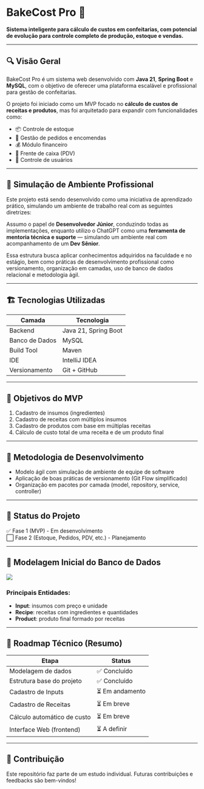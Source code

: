 # BakeCost Pro 🍰

**Sistema inteligente para cálculo de custos em confeitarias, com potencial de evolução para controle completo de produção, estoque e vendas.**

---

## 🔍 Visão Geral

BakeCost Pro é um sistema web desenvolvido com **Java 21**, **Spring Boot** e **MySQL**, com o objetivo de oferecer uma plataforma escalável e profissional para gestão de confeitarias.

O projeto foi iniciado como um MVP focado no **cálculo de custos de receitas e produtos**, mas foi arquitetado para expandir com funcionalidades como:

- 📦 Controle de estoque
- 🧾 Gestão de pedidos e encomendas
- 💰 Módulo financeiro
- 🛒 Frente de caixa (PDV)
- 👥 Controle de usuários

---
## 💼 Simulação de Ambiente Profissional

Este projeto está sendo desenvolvido como uma iniciativa de aprendizado prático, simulando um ambiente de trabalho real com as seguintes diretrizes:

Assumo o papel de **Desenvolvedor Júnior**, conduzindo todas as implementações, enquanto utilizo o ChatGPT como uma **ferramenta de mentoria técnica e suporte** — simulando um ambiente real com acompanhamento de um **Dev Sênior**.

Essa estrutura busca aplicar conhecimentos adquiridos na faculdade e no estágio, bem como práticas de desenvolvimento profissional como versionamento, organização em camadas, uso de banco de dados relacional e metodologia ágil.

---

## 🏗️ Tecnologias Utilizadas

| Camada        | Tecnologia           |
|---------------|----------------------|
| Backend       | Java 21, Spring Boot |
| Banco de Dados| MySQL                |
| Build Tool    | Maven                |
| IDE           | IntelliJ IDEA        |
| Versionamento | Git + GitHub         |

---

## 🎯 Objetivos do MVP

1. Cadastro de insumos (ingredientes)
2. Cadastro de receitas com múltiplos insumos
3. Cadastro de produtos com base em múltiplas receitas
4. Cálculo de custo total de uma receita e de um produto final

---

## 🔄 Metodologia de Desenvolvimento

- Modelo ágil com simulação de ambiente de equipe de software
- Aplicação de boas práticas de versionamento (Git Flow simplificado)
- Organização em pacotes por camada (model, repository, service, controller)

---

## 🚧 Status do Projeto

✅ Fase 1 (MVP) - Em desenvolvimento  
⬜ Fase 2 (Estoque, Pedidos, PDV, etc.) - Planejamento

---

## 🧠 Modelagem Inicial do Banco de Dados

![](docs/bd-diagram.png) <!-- opcional, se for adicionar imagem depois -->

### Principais Entidades:

- **Input**: insumos com preço e unidade
- **Recipe**: receitas com ingredientes e quantidades
- **Product**: produto final formado por receitas

---

## 🧭 Roadmap Técnico (Resumo)

| Etapa           | Status     |
|------------------|------------|
| Modelagem de dados | ✅ Concluído |
| Estrutura base do projeto | ✅ Concluído |
| Cadastro de Inputs  | ⏳ Em andamento |
| Cadastro de Receitas | ⏳ Em breve |
| Cálculo automático de custo | ⏳ Em breve |
| Interface Web (frontend) | ⏳ A definir |

---

## 🤝 Contribuição

Este repositório faz parte de um estudo individual. Futuras contribuições e feedbacks são bem-vindos!

